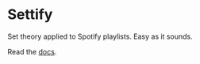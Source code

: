 # Settify

Set theory applied to Spotify playlists. Easy as it sounds.

Read the [docs](https://godoc.org/github.com/jacobgarcia/settify).

